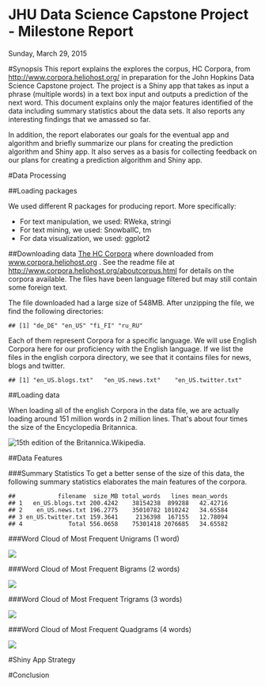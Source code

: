 # JHU Data Science Capstone Project - Milestone Report
Sunday, March 29, 2015  

#Synopsis
This report explains the explores the corpus, HC Corpora, from http://www.corpora.heliohost.org/ in preparation for the John Hopkins Data Science Capstone project. The project is a Shiny app that takes as input a phrase (multiple words) in a text box input and outputs a prediction of the next word. This document explains only the major features identified of the data including summary statistics about the data sets. It also reports any interesting findings that we amassed so far.

In addition, the report elaborates our goals for the eventual app and algorithm and briefly summarize our plans for creating the prediction algorithm and Shiny app. It also serves as a basis for collecting feedback on our plans for creating a prediction algorithm and Shiny app.      

#Data Processing   

##Loading packages    

We used different R packages for producing report. More specifically:         
* For text manipulation, we used: RWeka, stringi    
* For text mining, we used: SnowballC, tm    
* For data visualization, we used: ggplot2      

##Downloading data
[The HC Corpora](https://d396qusza40orc.cloudfront.net/dsscapstone/dataset/Coursera-SwiftKey.zip) where downloaded from www.corpora.heliohost.org . See the readme file at http://www.corpora.heliohost.org/aboutcorpus.html for details on the corpora available. The files have been language filtered but may still contain some foreign text.    



The file downloaded had a large size of 548MB. After unzipping the file, we find the following directories:   

```
## [1] "de_DE" "en_US" "fi_FI" "ru_RU"
```
Each of them represent Corpora for a specific language. We will use English Corpora here for our proficiency with the English language.
If we list the files in the english corpora directory, we see that it contains files for news, blogs and twitter.    


```
## [1] "en_US.blogs.txt"   "en_US.news.txt"    "en_US.twitter.txt"
```

##Loading data   





When loading all of the english Corpora in the data file, we are actually loading around 151 million words in 2 million lines. That's about four times the size of the Encyclopedia Britannica.        

![15th edition of the Britannica._Wikipedia._](http://cdn.afterdawn.com/v3/news/600x400/220px-Encyclopaedia_Britannica_15_with_2002.jpg)          

##Data Features    

###Summary Statistics
To get a better sense of the size of this data, the following summary statistics elaborates the main features of the corpora.     

```
##            filename  size_MB total_words   lines mean_words
## 1   en_US.blogs.txt 200.4242    38154238  899288   42.42716
## 2    en_US.news.txt 196.2775    35010782 1010242   34.65584
## 3 en_US.twitter.txt 159.3641     2136398  167155   12.78094
## 4             Total 556.0658    75301418 2076685   34.65582
```













###Word Cloud of Most Frequent Unigrams (1 word)     

![](./run_analysis_files/figure-html/drawUgWc-1.png) 



###Word Cloud of Most Frequent Bigrams (2 words)           

![](./run_analysis_files/figure-html/drawBgWc-1.png) 



###Word Cloud of Most Frequent Trigrams (3 words)       

![](./run_analysis_files/figure-html/drawTgWc-1.png) 



###Word Cloud of Most Frequent Quadgrams (4 words)       

![](./run_analysis_files/figure-html/drawQgWc-1.png) 



#Shiny App Strategy     

#Conclusion
